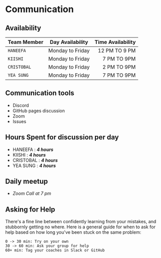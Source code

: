 # Communication

## Availability

| Team Member | Day Availability | Time Availability |
| ----------- | :--------------: | ----------------: |
| `HANEEFA`   | Monday to Friday |     12 PM TO 9 PM |
| `KIISHI`    | Monday to Friday |       7 PM TO 9PM |
| `CRISTOBAL` | Monday to Friday |       2 PM TO 9PM |
| `YEA SUNG`  | Monday to Friday |       7 PM TO 9PM |

## Communication tools

- Discord
- GitHub pages discussion
- Zoom
- Issues

## Hours Spent for discussion per day

- HANEEFA : **_4 hours_**
- KIISHI : **_4 hours_**
- CRISTOBAL : **_4 hours_**
- YEA SUNG : **_4 hours_**

## Daily meetup

- _Zoom Call at 7 pm_

## Asking for Help

There's a fine line between confidently learning from your mistakes, and
stubbornly getting no where. Here is a general guide for when to ask for help
based on how long you've been stuck on the same problem:

    0 -> 30 min: Try on your own
    30 -> 60 min: Ask your group for help
    60+ min: Tag your coaches in Slack or GitHub
